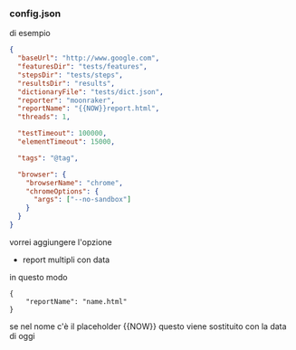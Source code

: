 ### config.json

di esempio

```json
{
  "baseUrl": "http://www.google.com",
  "featuresDir": "tests/features",
  "stepsDir": "tests/steps",
  "resultsDir": "results",
  "dictionaryFile": "tests/dict.json",
  "reporter": "moonraker",
  "reportName": "{{NOW}}report.html",
  "threads": 1,

  "testTimeout": 100000,
  "elementTimeout": 15000,

  "tags": "@tag",

  "browser": {
    "browserName": "chrome",
    "chromeOptions": {
      "args": ["--no-sandbox"]
    }
  }
}
```

vorrei aggiungere l'opzione 

* report multipli con data

in questo modo

```
{
    "reportName": "name.html"
}
```

se nel nome c'è il placeholder {{NOW}} questo viene sostituito con la data di oggi